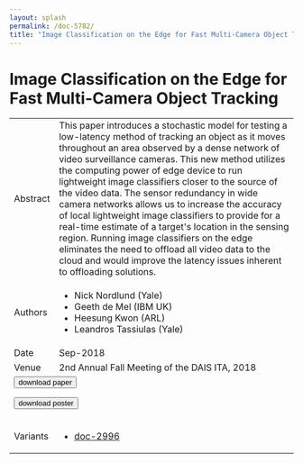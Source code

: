 ```yaml
---
layout: splash
permalink: /doc-5782/
title: "Image Classification on the Edge for Fast Multi-Camera Object Tracking"
---
```


# Image Classification on the Edge for Fast Multi-Camera Object Tracking

<table>
    <tbody>
    <tr>
        <td>Abstract</td>
        <td>This paper introduces a stochastic model for testing a low-latency method of tracking an object as it moves throughout an area observed by a dense network of video surveillance cameras. This new method utilizes the computing power of edge device to run lightweight image classifiers closer to the source of the video data. The sensor redundancy in wide camera networks allows us to increase the accuracy of local lightweight image classifiers to provide for a real-time estimate of a target's location in the sensing region. Running image classifiers on the edge eliminates the need to offload all video data to the cloud and would improve the latency issues inherent to offloading solutions.</td>
    </tr>
    <tr>
        <td>Authors</td>
        <td>
            <ul>
                <li>Nick Nordlund (Yale)</li>
                <li>Geeth de Mel (IBM UK)</li>
                <li>Heesung Kwon (ARL)</li>
                <li>Leandros Tassiulas (Yale)</li>
            </ul>
        </td>
    </tr>
    <tr>
        <td>Date</td>
        <td>Sep-2018</td>
    </tr>
    <tr>
        <td>Venue</td>
        <td>2nd Annual Fall Meeting of the DAIS ITA, 2018</td>
    </tr>
        <tr>
            <td colspan="2">
                <form method="get" action="https://dais-ita.org/sites/default/files/2462.pdf">
                    <button type="submit">download paper</button>
                </form>
                <form method="get" action="https://dais-ita.org/sites/default/files/2462_poster.pdf">
                    <button type="submit">download poster</button>
                </form>
            </td>
        </tr>
        <tr>
            <td>Variants</td>
            <td>
                <ul>
                    <li><a href="${varId}">doc-2996</a></li>
                </ul>
            </td>
        </tr>
    </tbody>
</table>
